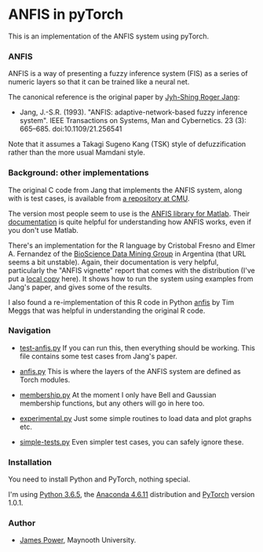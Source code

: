 # ANFIS in pyTorch #


This is an implementation of the ANFIS system using pyTorch.


### ANFIS

ANFIS is a way of presenting a fuzzy inference system (FIS) as a
series of numeric layers so that it can be trained like a neural net.

The canonical reference is the original paper by
[Jyh-Shing Roger Jang](http://mirlab.org/jang/):

* Jang, J.-S.R. (1993). "ANFIS: adaptive-network-based fuzzy inference
  system". IEEE Transactions on Systems, Man and Cybernetics. 23 (3):
  665–685. doi:10.1109/21.256541

Note that it assumes a Takagi Sugeno Kang (TSK) style of
defuzzification rather than the more usual Mamdani style.


### Background: other implementations

The original C code from Jang that implements the ANFIS system, along
with is test cases, is available from
[a repository at CMU](https://www.cs.cmu.edu/Groups/AI/areas/fuzzy/systems/anfis/).

The version most people seem to use is the
[ANFIS library for Matlab](https://www.mathworks.com/help/fuzzy/anfis.html).
Their [documentation](https://www.mathworks.com/help/fuzzy/neuro-adaptive-learning-and-anfis.html) is quite helpful for understanding how ANFIS works,
even if you don't use Matlab.

There's an implementation for the R language by Cristobal Fresno and Elmer
A. Fernandez of the
[BioScience Data Mining Group](http://www.bdmg.com.ar/?page_id=176)
in Argentina (that URL seems a bit unstable).
Again, their documentation is very helpful, particularly
the "ANFIS vignette" report that comes with the distribution (I've put a
[local copy](./Anfis-vignette.pdf) here).  It
shows how to run the system using examples from Jang's paper, and gives
some of the results.

I also found a re-implementation of this R code in Python 
[anfis](https://github.com/twmeggs/anfis) by Tim Meggs that was helpful
in understanding the original R code.


### Navigation

* [test-anfis.py](./test-anfis.py) If you can run this, then everything should be
  working.  This file contains some test cases from Jang's paper.
  
* [anfis.py](./anfis.py) This is where the layers of the ANFIS system are defined as
  Torch modules.

* [membership.py](./membership.py) At the moment I only have Bell and Gaussian membership
  functions, but any others will go in here too.

* [experimental.py](./experimental.py) Just some simple routines to load data and plot graphs etc.

* [simple-tests.py](./simple-tests.py) Even simpler test cases, you
  can safely ignore these.


### Installation

You need to install Python and PyTorch, nothing special.

I'm using
[Python 3.6.5](https://www.python.org/downloads/),
the [Anaconda 4.6.11](https://www.anaconda.com/distribution/) distribution
and [PyTorch](https://pytorch.org) version 1.0.1.


### Author ###

* [James Power](http://www.cs.nuim.ie/~jpower/), Maynooth University.